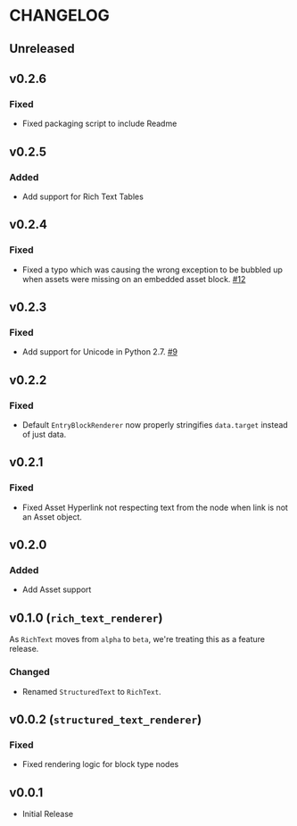 # CHANGELOG

## Unreleased

## v0.2.6
### Fixed
* Fixed packaging script to include Readme

## v0.2.5
### Added
* Add support for Rich Text Tables

## v0.2.4
### Fixed
* Fixed a typo which was causing the wrong exception to be bubbled up when assets were missing on an embedded asset block. [#12](https://github.com/contentful/rich-text-renderer.py/pull/12)

## v0.2.3
### Fixed
* Add support for Unicode in Python 2.7. [#9](https://github.com/contentful/rich-text-renderer.py/issues/9)

## v0.2.2
### Fixed
* Default `EntryBlockRenderer` now properly stringifies `data.target` instead of just data.

## v0.2.1

### Fixed
* Fixed Asset Hyperlink not respecting text from the node when link is not an Asset object.

## v0.2.0

### Added
* Add Asset support

## v0.1.0 (`rich_text_renderer`)

As `RichText` moves from `alpha` to `beta`, we're treating this as a feature release.

### Changed
* Renamed `StructuredText` to `RichText`.

## v0.0.2 (`structured_text_renderer`)

### Fixed
* Fixed rendering logic for block type nodes

## v0.0.1

* Initial Release
